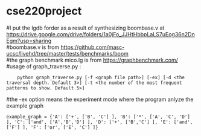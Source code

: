 # cse220project
#I put the lgdb forder as a result of synthesizing boombase.v at https://drive.google.com/drive/folders/1a0jFo_JJHtHbbpLaLS7uEog36n2DnEgm?usp=sharing \
#boombase.v is from https://github.com/masc-ucsc/livehd/tree/master/tests/benchmarks/boom \
#the graph benchmark mico.lg is from https://graphbenchmark.com/ \
#usage of graph_traverse.py :
```
    python graph_traverse.py [-f <graph file path>] [-ex] [-d <the traversal depth. Default 3>] [-t <the number of the most frequent patterns to show. Default 5>]
```
#the -ex option means the experiment mode where the program anlyze the example graph
```
example_graph = {'A': ['+', ['B', 'C'] ], 'B': ['*', ['A', 'C', 'D'] ], 'C': ['and', ['A','B','D'] ], 'D': ['+', ['B','C'] ], 'E': ['and', ['F'] ], 'F': ['or', ['E', 'C'] ]}
```
